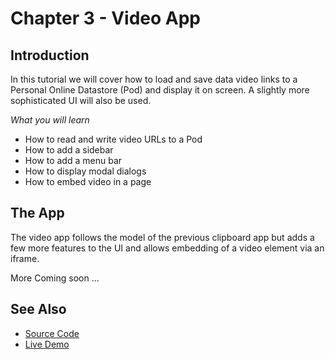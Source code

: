 # Chapter 3 - Video App

## Introduction

In this tutorial we will cover how to load and save data video links to a Personal Online Datastore (Pod) and display it on screen.  A slightly more sophisticated UI will also be used.

*What you will learn*

* How to read and write video URLs to a Pod
* How to add a sidebar
* How to add a menu bar
* How to display modal dialogs
* How to embed video in a page


## The App

The video app follows the model of the previous clipboard app but adds a few more features to the UI and allows embedding of a video element via an iframe.

More Coming soon ...

## See Also

* [Source Code](https://github.com/melvincarvalho/video)
* [Live Demo](http://melvincarvalho.github.io/video/)

